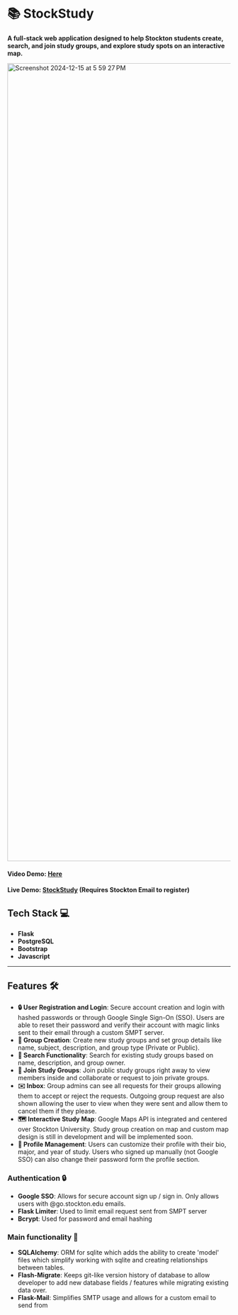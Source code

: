 # 📚 StockStudy 

**A full-stack web application designed to help Stockton students create, search, and join study groups, and explore study spots on an interactive map.**

<img width="1800" alt="Screenshot 2024-12-15 at 5 59 27 PM" src="https://github.com/user-attachments/assets/b3292ecb-c453-43b1-8e64-fc0f643e53d2" />


#### Video Demo: [Here](https://youtu.be/RvGMq054zk4)
#### Live Demo: [StockStudy](https://www.mystockstudy.com) (Requires Stockton Email to register)


## Tech Stack 💻
* **Flask**
* **PostgreSQL**
* **Bootstrap**
* **Javascript**

---

## Features 🛠️
- **🔒 User Registration and Login**: Secure account creation and login with hashed passwords or through Google Single Sign-On (SSO). Users are able to reset their password and verify their account with magic links sent to their email through a custom SMPT server.
- **👥 Group Creation**: Create new study groups and set group details like name, subject, description, and group type (Private or Public).
- **🔎 Search Functionality**: Search for existing study groups based on name, description, and group owner.
- **🤝 Join Study Groups**: Join public study groups right away to view members inside and collaborate or request to join private groups.
- **✉️ Inbox**: Group admins can see all requests for their groups allowing them to accept or reject the requests. Outgoing group request are also shown allowing the user to view when they were sent and allow them to cancel them if they please.
- **🗺️ Interactive Study Map**: Google Maps API is integrated and centered over Stockton University. Study group creation on map and custom map design is still in development and will be implemented soon.
- **👤 Profile Management**: Users can customize their profile with their bio, major, and year of study. Users who signed up manually (not Google SSO) can also change their password form the profile section.

### Authentication 🔒
- **Google SSO**: Allows for secure account sign up / sign in. Only allows users with @go.stockton.edu emails.
- **Flask Limiter**: Used to limit email request sent from SMPT server
- **Bcrypt**: Used for password and email hashing

### Main functionality 👥
- **SQLAlchemy**: ORM for sqlite which adds the ability to create 'model' files which simplify working with sqlite and creating relationships between tables.
- **Flash-Migrate**: Keeps git-like version history of database to allow developer to add new database fields / features while migrating existing data over.
- **Flask-Mail**: Simplifies SMTP usage and allows for a custom email to send from

